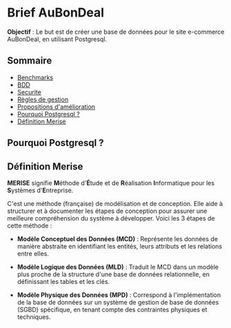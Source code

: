 # Brief AuBonDeal

**Objectif** : Le but est de créer une base de données pour le site e-commerce AuBonDeal, en utilisant Postgresql.

## Sommaire

- [Benchmarks](./doc/benchmarks.md)
- [BDD](./doc/BDD.md)
- [Securite](./doc/securite.md)
- [Règles de gestion](./doc/regles-gestion.md)
- [Propositions d'amélioration](./doc/proposition-amelioration.md)
- [Pourquoi Postgresql ?](#pourquoi-postgresql-)
- [Définition Merise](#definition-merise)

## Pourquoi Postgresql ?

## Définition Merise

**MERISE** signifie **M**éthode d'**É**tude et de **R**éalisation **I**nformatique pour les **S**ystèmes d'**E**ntreprise.

C'est une méthode (française) de modélisation et de conception. Elle aide à structurer et à documenter les étapes de conception pour assurer une meilleure compréhension du système à développer.
Voici les 3 étapes de cette méthode :
- **Modèle Conceptuel des Données (MCD)** : Représente les données de manière abstraite en identifiant les entités, leurs attributs et les relations entre elles.

- **Modèle Logique des Données (MLD)** : Traduit le MCD dans un modèle plus proche de la structure d'une base de données relationnelle, en définissant les tables et les clés.

- **Modèle Physique des Données (MPD)** : Correspond à l'implémentation de la base de données sur un système de gestion de base de données (SGBD) spécifique, en tenant compte des contraintes physiques et techniques.